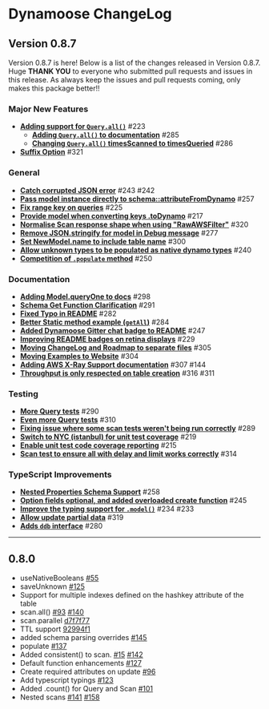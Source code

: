 # Dynamoose ChangeLog

## Version 0.8.7

Version 0.8.7 is here! Below is a list of the changes released in Version 0.8.7. Huge **THANK YOU** to everyone who submitted pull requests and issues in this release. As always keep the issues and pull requests coming, only makes this package better!!

### Major New Features

- **[Adding support for `Query.all()`](https://github.com/automategreen/dynamoose/pull/223)** #223 
  - **[Adding `Query.all()` to documentation](https://github.com/automategreen/dynamoose/pull/285)** #285 
  - **[Changing `Query.all()` timesScanned to timesQueried](https://github.com/automategreen/dynamoose/pull/286)** #286  
- **[Suffix Option](https://github.com/automategreen/dynamoose/pull/321)** #321 

### General

- **[Catch corrupted JSON error](https://github.com/automategreen/dynamoose/pull/243)** #243 #242  
- **[Pass model instance directly to schema::attributeFromDynamo](https://github.com/automategreen/dynamoose/pull/257)** #257 
- **[Fix range key on queries](https://github.com/automategreen/dynamoose/pull/225)** #225  
- **[Provide model when converting keys .toDynamo](https://github.com/automategreen/dynamoose/pull/217)** #217   
- **[Normalise Scan response shape when using "RawAWSFilter"](https://github.com/automategreen/dynamoose/pull/320)** #320    
- **[Remove JSON.stringify for model in Debug message](https://github.com/automategreen/dynamoose/pull/277)** #277     
- **[Set NewModel.name to include table name](https://github.com/automategreen/dynamoose/pull/300)** #300     
- **[Allow unknown types to be populated as native dynamo types](https://github.com/automategreen/dynamoose/pull/240)** #240  
- **[Competition of `.populate` method](https://github.com/automategreen/dynamoose/pull/250)** #250  


### Documentation

- **[Adding Model.queryOne to docs](https://github.com/automategreen/dynamoose/pull/298)** #298 
- **[Schema Get Function Clarification](https://github.com/automategreen/dynamoose/pull/291)** #291 
- **[Fixed Typo in README](https://github.com/automategreen/dynamoose/pull/282)** #282  
- **[Better Static method example (`getAll`)](https://github.com/automategreen/dynamoose/pull/284)** #284   
- **[Added Dynamoose Gitter chat badge to README](https://github.com/automategreen/dynamoose/pull/247)** #247    
- **[Improving README badges on retina displays](https://github.com/automategreen/dynamoose/pull/229)** #229     
- **[Moving ChangeLog and Roadmap to separate files](https://github.com/automategreen/dynamoose/pull/305)** #305
- **[Moving Examples to Website](https://github.com/automategreen/dynamoose/pull/304)** #304 
- **[Adding AWS X-Ray Support documentation](https://github.com/automategreen/dynamoose/pull/307)** #307 #144 
- **[Throughput is only respected on table creation](https://github.com/automategreen/dynamoose/pull/316)** #316 #311 


### Testing

- **[More Query tests](https://github.com/automategreen/dynamoose/pull/290)** #290 
- **[Even more Query tests](https://github.com/automategreen/dynamoose/pull/310)** #310  
- **[Fixing issue where some scan tests weren't being run correctly](https://github.com/automategreen/dynamoose/pull/289)** #289 
- **[Switch to NYC (istanbul) for unit test coverage](https://github.com/automategreen/dynamoose/pull/219)** #219  
- **[Enable unit test code coverage reporting](https://github.com/automategreen/dynamoose/pull/215)** #215   
- **[Scan test to ensure all with delay and limit works correctly](https://github.com/automategreen/dynamoose/pull/314)** #314    


### TypeScript Improvements

- **[Nested Properties Schema Support](https://github.com/automategreen/dynamoose/pull/258)** #258 
- **[Option fields optional, and added overloaded create function](https://github.com/automategreen/dynamoose/pull/245)** #245 
- **[Improve the typing support for `.model()`](https://github.com/automategreen/dynamoose/pull/234)** #234 #233 
- **[Allow update partial data](https://github.com/automategreen/dynamoose/pull/319)** #319 
- **[Adds `ddb` interface](https://github.com/automategreen/dynamoose/pull/280)** #280 

---

## 0.8.0

- useNativeBooleans [#55](//github.com/automategreen/dynamoose/issues/55)
- saveUnknown [#125](//github.com/automategreen/dynamoose/issues/125)
- Support for multiple indexes defined on the hashkey attribute of the table
- scan.all() [#93](//github.com/automategreen/dynamoose/issues/93) [#140](//github.com/automategreen/dynamoose/issues/140)
- scan.parallel [d7f7f77](//github.com/automategreen/dynamoose/commit/d7f7f77)
- TTL support [92994f1](//github.com/automategreen/dynamoose/commit/92994f1)
- added schema parsing overrides [#145](//github.com/automategreen/dynamoose/issues/145)
- populate [#137](//github.com/automategreen/dynamoose/issues/137)
- Added consistent() to scan.  [#15](//github.com/automategreen/dynamoose/issues/15) [#142](//github.com/automategreen/dynamoose/issues/142)
- Default function enhancements [#127](//github.com/automategreen/dynamoose/issues/127)
- Create required attributes on update [#96](//github.com/automategreen/dynamoose/issues/96)
- Add typescript typings [#123](//github.com/automategreen/dynamoose/issues/123)
- Added .count() for Query and Scan [#101](//github.com/automategreen/dynamoose/issues/101)
- Nested scans [#141](//github.com/automategreen/dynamoose/issues/141) [#158](//github.com/automategreen/dynamoose/issues/158)
